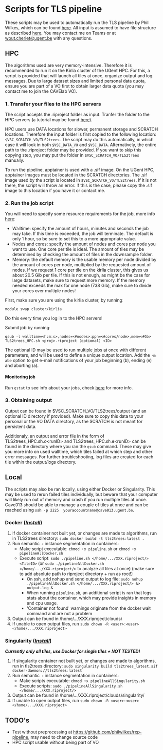 # Scripts for TLS pipeline


These scripts may be used to automatically run the TLS pipeline by Phil Wilkes, which can be found [here](https://github.com/philwilkes/TLS2trees). All input is assumed to have file structure as described [here](https://github.com/philwilkes/rxp-pipeline). You may contact me on Teams or at wout.cherlet@ugent.be with any questions.

## HPC

The algorithms used are very memory-intensive. Therefore it is recommended to run it on the Kirlia cluster of the UGent HPC. For this, a script is provided that will launch all tiles at once, organize output and log messages.
Due to large dataset sizes and limited personal data quota, ensure you are part of a VO first to obtain larger data quota (you may contact me to join the CAVElab VO).

### 1. Transfer your files to the HPC servers

The script accepts the .riproject folder as input. Tranfer the folder to the HPC servers (a tutorial may be found [here](https://hpcugent.github.io/vsc_user_docs/pdf/intro-Linux-linux-gent.pdf#sec:rsync)).

HPC users use DATA locations for slower, permanent storage and SCRATCH locations. Therefore the input folder is first copied to the following location: `$VSC_SCRATCH_VO/TLS2trees`. The script may do this automatically, in which case it will look in both `$VSC_DATA_VO` and `$VSC_DATA`. Alternatively, the entire path to the .riproject folder may be provided.
If you want to skip this copying step, you may put the folder in `$VSC_SCRATCH_VO/TLS2trees` manually.

To run the pipeline, apptainer is used with a .sif image. On the UGent HPC, apptainer images must be located in the SCRATCH directories. The .sif image used by the script is located in `$VSC_SCRATCH_VO/TLS2trees`. If it is not there, the script will throw an error. If this is the case, please copy the .sif image to this location if you have it or contact me.

### 2. Run the job script
You will need to specify some resource requirements for the job, more info [here](http://hpcugent.github.io/vsc_user_docs/pdf/intro-HPC-linux-gent.pdf#section.4.6):
- Walltime: specify the amount of hours, minutes and seconds the job may take. If this time is exceeded, the job will terminate. The default is only 1 hour, so be sure to set this to a more appropriate value.
- Nodes and cores: specify the amount of nodes and cores per node you want to use. One core per tile is ideal. The amount of tiles may be determined by checking the amount of files in the downsample folder.
- Memory: the default memory is the usable memory per node divided by the amount of cores per node, multiplied by the requested amount of nodes. If we request 1 core per tile on the kirlia cluster, this gives us about 20.5 Gib per tile. If this is not enough, as might be the case for large datasets, make sure to request more memory. If the memory needed exceeds the max for one node (738 Gib), make sure to divide your cores over multiple nodes!

First, make sure you are using the kirlia cluster, by running:
```
module swap cluster/kirlia
```
Do this every time you log in to the HPC servers!

Submit job by running:
```
qsub -l walltime=<h:m:s>,nodes=<#nodes>:ppn=<#cores/node>,mem=<#Gb> TLS2trees_HPC.sh <proj>.riproject (optional) <ID>
```
The optional ID may be used to run multiple jobs at once with different parameters, and will be used to define a unique output location.
Add the `-m abe` option to get e-mail notifications of your job beginning (b), ending (e) and aborting (a).

#### Monitoring job
Run `qstat` to see info about your jobs, check [here](http://hpcugent.github.io/vsc_user_docs/pdf/intro-HPC-linux-gent.pdf#section.4.4) for more info.

### 3. Obtaining output

Output can be found in $VSC_SCRATCH_VO/TLS2trees/output (and an optional ID directory if provided). Make sure to copy this data to your personal or the VO DATA directory, as the SCRATCH is not meant for persistent data.

Additionaly, an output and error file in the form of TLS2trees_HPC.sh.o\<runID\> and TLS2trees_HPC.sh.e\<runID\> can be found in the directory where you ran the `qsub` command. These may give you more info on used walltime, which tiles failed at which step and other error messages. For further troubleshooting, log files are created for each tile within the output/logs directory.



## Local

The scripts may also be ran locally, using either Docker or Singularity. This may be used to rerun failed tiles individually, but beware that your computer will likely run out of memory and crash if you run multiple tiles at once. Cave013 should be able to manage a couple of tiles at once and can be reached using `ssh -p 2225  youraccountname@cave013.ugent.be`.

### Docker (_[Install](https://docs.docker.com/engine/install/ubuntu/)_)

 1. If docker container not built yet, or changes are made to algorithms, run in TLS2trees directory:
	`sudo docker build -t tls2trees:latest .`
 2. Run semantic + instance segmentation in containers:
    - Make script executable: `chmod +x pipeline.sh` or `chmod +x pipelineAllDocker.sh`
    - Execute script: `sudo ./pipeline.sh </home/.../XXX.riproject/> <TileID>` (or `sudo ./pipelineAllDocker.sh </home/.../XXX.riproject/>` to analyze all tiles at once)
    (make sure to add absolute path to riproject directory + run as root!)
        - On ssh, add nohup and send output to log file: `sudo nohup ./pipelineAllDocker.sh </home/.../XXX.riproject/> &> output.log &`
        - When running `pipeline.sh`, an additional script is ran that logs stats about the container, which may provide insights in memory and cpu usage.
        - 'Container not found' warnings originate from the docker wait command and are not a problem
 3. Output can be found in /home/.../XXX.riproject/clouds/
 4. If unable to open output files, run `sudo chown -R <user>:<user> </home/.../XXX.riproject>`


### Singularity (_[Install](https://docs.sylabs.io/guides/3.0/user-guide/installation.html)_)

**_Currently only all tiles, use Docker for single tiles + NOT TESTED!_**

 1. If singularity container not built yet, or changes are made to algorithms, run in tls2trees directory: 
	`sudo singularity build tls2trees_latest.sif docker-daemon://tls2trees:latest`
 2. Run semantic + instance segmentation in containers:
    - Make scripts executable: `chmod +x pipelineAllSingularity.sh`
    - Execute scripts: `sudo ./pipelineAllSingularity.sh </home/.../XXX.riproject/>`
 3. Output can be found in /home/.../XXX.riproject/clouds/singularity/
 4. If unable to open output files, run `sudo chown -R <user>:<user> </home/.../XXX.riproject>`


## TODO's
- Test without preprocessing at https://github.com/philwilkes/rxp-pipeline, may need to change source code
- HPC script usable without being part of VO
